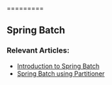 =========

## Spring Batch


### Relevant Articles: 
- [Introduction to Spring Batch](http://www.baeldung.com/introduction-to-spring-batch)
- [Spring Batch using Partitioner](https://github.com/eugenp/tutorials/tree/master/spring-batch)
